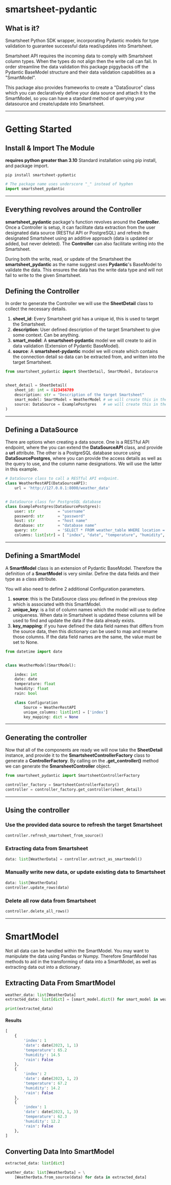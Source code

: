 # smartsheet-pydantic
## What is it?
Smartsheet Python SDK wrapper, incorporating Pydantic models for type validation to guarantee successful data read/updates into Smartsheet.

Smartsheet API requires the incoming data to comply with Smartsheet column types. When the types do not align then the write call can fail. In order streamline the data validation this package piggybacks off the Pydantic BaseModel structure and their data validation capabilities as a "SmartModel".

This package also provides frameworks to create a "DataSource" class which you can declaratively define your data source and attach it to the SmartModel, so you can have a standard method of querying your datasource and create/update into Smartsheet.

---

# Getting Started

## Install & Import The Module
__requires python greater than 3.10__
Standard installation using pip install, and package import.
```
pip install smartsheet-pydantic
```
```python
# The package name uses underscore "_" instead of hyphen
import smartsheet_pydantic
```

---


## Everything revolves around the __Controller__

__smartsheet_pydantic__ package's function revolves around the __Controller__. Once a Controller is setup, it can facilitate data extraction from the user designated data source (RESTful API or PostgreSQL) and refresh the designated Smartsheet using an additive approach (data is updated or added, but never deleted). The __Controller__ can also facilitate writing into the Smartsheet.

During both the write, read, or update of the Smartsheet the __smartsheet_pydantic__ as the name suggest uses __Pydantic__'s BaseModel to validate the data. This ensures the data has the write data type and will not fail to write to the given Smartsheet.



## Defining the Controller

In order to generate the Controller we will use the __SheetDetail__ class to collect the necessary details.

1. __sheet_id__: Every Smartsheet grid has a unique id, this is used to target the Smartsheet.
2. __description__: User defined description of the target Smartsheet to give some context. Can be anything.
3. __smart_model__: A __smartsheet-pydantic__ model we will create to aid in data validation (Extension of Pydantic BaseModel).
4. __source__: A __smartsheet-pydantic__ model we will create which contains the connection detail so data can be extracted from, and written into the target Smartsheet.

```python
from smartsheet_pydantic import SheetDetail, SmartModel, DataSource


sheet_detail = SheetDetail(
    sheet_id: int = 0123456789
    description: str = "Description of the target Smartsheet"
    smart_model: SmartModel = WeatherModel # we will create this in the subsequent steps
    source: DataSource = ExamplePostgres   # we will create this in the subsequent steps
)
```

---
## Defining a DataSource
There are options when creating a data source. One is a RESTful API endpoint, where the you can extend the __DataSourceAPI__ class, and provide a __url__ attribute. The other is a PostgreSQL database source using __DataSourcePostgres__, where you can provide the access details as well as the query to use, and the column name designations. We will use the latter in this example.

```python
# DataSource class to call a RESTful API endpoint.
class WeatherRestAPI(DataSourceAPI):
    url = 'http://127.0.0.1:8000/weather_data'


# DataSource class for PostgreSQL database
class ExamplePostgres(DataSourcePostgres):
    user: str          = "username"
    password: str      = "password"
    host: str          = "host name"
    database: str      = "database name"
    query: str         = 'SELECT * FROM weather_table WHERE location = "USA"'
    columns: list[str] = [ "index", "date", "temperature", "humidity", "rain" ]
```

---


## Defining a SmartModel
A __SmartModel__ class is an extension of Pydantic BaseModel. Therefore the definition of a __SmartModel__ is very similar. Define the data fields and their type as a class attribute.

You will also need to define 2 additional Configuration parameters.
1. __source__: this is the DataSource class you defined in the previous step which is associated with this SmartModel.
1. __unique_key__: is a list of column names which the model will use to define uniqueness. When data in Smartsheet is updated these columns will be used to find and update the data if the data already exists.
2. __key_mapping__: if you have defined the data field names that differs from the source data, then this dictionary can be used to map and rename those columns. If the data field names are the same, the value must be set to None.

```python
from datetime import date


class WeatherModel(SmartModel):

    index: int
    date: date
    temperature: float
    humidity: float
    rain: bool

    class Configuration
        Source = WeatherRestAPI
        unique_columns: list[int] = ['index']
        key_mapping: dict = None
```

---

## Generating the controller
Now that all of the components are ready we will now take the __SheetDetail__ instance, and provide it to the __SmartsheetControllerFactory__ class to generate a __ControllerFactory__. By calling on the __.get_controller()__ method we can generate the __SmarsheetController__ object.

```python
from smartsheet_pydantic import SmartsheetControllerFactory

controller_factory = SmartsheetControllerFactory()
controller = controller_factory.get_controller(sheet_detail)
```

---

## Using the controller

### Use the provided data source to refresh the target Smartsheet
```python
controller.refresh_smartsheet_from_source()
```

### Extracting data from Smartsheet
```python
data: list[WeatherData] = controller.extract_as_smartmodel()
```

### Manually write new data, or update existing data to Smartsheet
```python
data: list[WeatherData]
controller.update_rows(data)
```


### Delete all row data from Smartsheet
```python
controller.delete_all_rows()
```

---

# SmartModel
Not all data can be handled within the SmartModel. You may want to manipulate the data using Pandas or Numpy. Therefore SmartModel has methods to aid in the transforming of data into a SmartModel, as well as extracting data out into a dictionary.
## Extracting Data From SmartModel
```python
weather_data: list[WeatherData]
extracted_data: list[dict] = [smart_model.dict() for smart_model in weather_data]

print(extracted_data)
```
#### Results
```python
[
    {
        'index': 1
        'date': date(2023, 1, 1)
        'temperature': 65.2
        'humidity': 14.5
        'rain': False
    },
    {
        'index': 2
        'date': date(2023, 1, 2)
        'temperature': 67.2
        'humidity': 14.2
        'rain': False
    },
    {
        'index': 1
        'date': date(2023, 1, 3)
        'temperature': 62.3
        'humidity': 12.2
        'rain': False
    },
]

```

## Converting Data Into SmartModel
```python
extracted_data: list[dict]

weather_data: list[WeatherData] = \
    [WeatherData.from_source(data) for data in extracted_data]
```